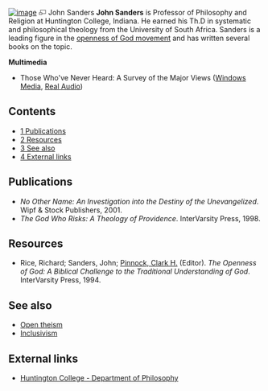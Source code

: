 [![image](images/c/cb/JohnESanders.jpg)](http://www.theopedia.com/File:JohnESanders.jpg)
[![image](data:image/png;base64,iVBORw0KGgoAAAANSUhEUgAAAA8AAAALCAAAAACFLIiAAAAAAnRSTlMA/1uRIrUAAABPSURBVAjXY/j///+5vXDwjAHIr26ZAgXZe8H8a/+hoIcw/9nevdVL9+79DuPvzQYZFPUezu8BMZLXgkExnD8HAu6hqv//n+HZVjD4DuUDAKlChD3fj6aPAAAAAElFTkSuQmCC)](http://www.theopedia.com/File:JohnESanders.jpg "Enlarge")
John Sanders
**John Sanders** is Professor of Philosophy and Religion at
Huntington College, Indiana. He earned his Th.D in systematic and
philosophical theology from the University of South Africa. Sanders
is a leading figure in the
[openness of God movement](Openness_of_God_movement "Openness of God movement")
and has written several books on the topic.


**Multimedia**

-   Those Who've Never Heard: A Survey of the Major Views
    ([Windows Media](http://www.byubroadcasting.org/salvationinchrist/asx/episode114.asx),
    [Real Audio](http://www.byubroadcasting.org/salvationinchrist/real/episode114.ram))

## Contents

-   [1 Publications](#Publications)
-   [2 Resources](#Resources)
-   [3 See also](#See_also)
-   [4 External links](#External_links)

## Publications

-   *No Other Name: An Investigation into the Destiny of the Unevangelized*.
    Wipf & Stock Publishers, 2001.
-   *The God Who Risks: A Theology of Providence*. InterVarsity
    Press, 1998.

## Resources

-   Rice, Richard; Sanders, John;
    [Pinnock, Clark H.](Clark_Pinnock "Clark Pinnock") (Editor).
    *The Openness of God: A Biblical Challenge to the Traditional Understanding of God*.
    InterVarsity Press, 1994.

## See also

-   [Open theism](Open_theism "Open theism")
-   [Inclusivism](Inclusivism "Inclusivism")

## External links

-   [Huntington College - Department of Philosophy](http://www.huntington.edu/philosophy/)



